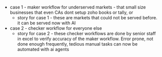 
- case 1 - maker workflow for underserved markets - that small size businesses that even CAs dont setup zoho books or tally, or
	- story for case 1 - these are markets that could not be served before. it can be served now with AI
- case 2 - checker workflow for everyone else
	- story for case 2 - these checker workflows are done by senior staff in excel to verify accuracy of the maker workflow. Error prone, not done enough frequently, tedious manual tasks can now be automated with ai agents